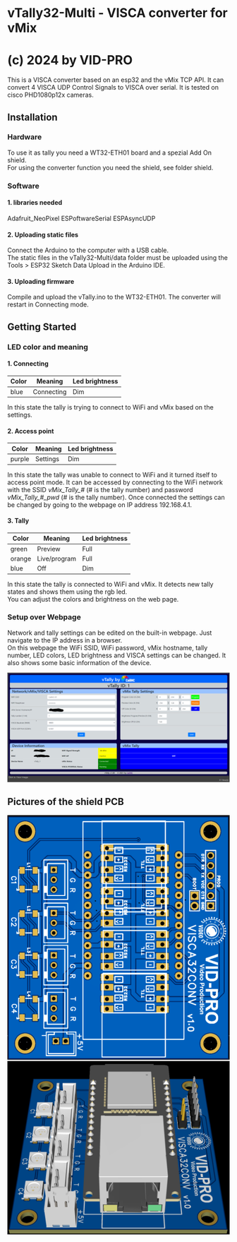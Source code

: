 # vTally32-Multi - VISCA converter for vMix
# (c) 2024 by VID-PRO

This is a VISCA converter based on an esp32 and the vMix TCP API.
It can convert 4 VISCA UDP Control Signals to VISCA over serial.
It is tested on cisco PHD1080p12x cameras.

## Installation

### Hardware

To use it as tally you need a WT32-ETH01 board and a spezial Add On shield.  
For using the converter function you need the shield, see folder shield.

### Software

#### 1. libraries needed

Adafruit_NeoPixel
ESPoftwareSerial
ESPAsyncUDP

#### 2. Uploading static files

Connect the Arduino to the computer with a USB cable.  
The static files in the vTally32-Multi/data folder must be uploaded using the Tools > ESP32 Sketch Data Upload in the Arduino IDE.  

#### 3. Uploading firmware

Compile and upload the vTally.ino to the WT32-ETH01. The converter will restart in Connecting mode.  

## Getting Started

### LED color and meaning

#### 1. Connecting

| Color  | Meaning      | Led brightness | 
|--------|--------------|----------------|
| blue   | Connecting   | Dim            |

In this state the tally is trying to connect to WiFi and vMix based on the settings.  

#### 2. Access point

| Color  | Meaning      | Led brightness | 
|--------|--------------|----------------|
| purple | Settings     | Dim            |

In this state the tally was unable to connect to WiFi and it turned itself to access point mode. It can be accessed by connecting to the WiFi network with the SSID *vMix_Tally_#* (# is the tally number) and password *vMix_Tally_#_pwd* (# is the tally number). Once connected the settings can be changed by going to the webpage on IP address 192.168.4.1.  

#### 3. Tally

| Color  | Meaning      | Led brightness | 
|--------|--------------|----------------|
| green  | Preview      | Full           |
| orange | Live/program | Full           |
| blue   | Off          | Dim            |

In this state the tally is connected to WiFi and vMix. It detects new tally states and shows them using the rgb led.  
You can adjust the colors and brightness on the web page.

### Setup over Webpage

Network and tally settings can be edited on the built-in webpage. Just navigate to the IP address in a browser.  
On this webpage the WiFi SSID, WiFi password, vMix hostname, tally number, LED colors, LED brightness and VISCA settings can be changed. It also shows some basic information of the device. 

![WebGUI](https://github.com/pvtex/vTally32-Multi/raw/master/images/web.png)

## Pictures of the shield PCB
![PCB_2D](https://github.com/pvtex/vTally32-Multi/blob/main/shield/PCB_2D.png?raw=true) ![PCB_3D](https://github.com/pvtex/vTally32-Multi/blob/main/shield/PCB_3D.png?raw=true)
